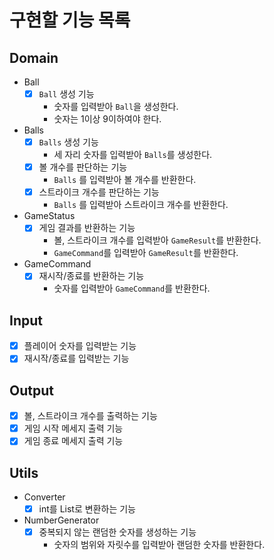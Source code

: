 # 구현할 기능 목록

## Domain

- Ball
  - [x] `Ball` 생성 기능
    - 숫자를 입력받아 `Ball`을 생성한다.
    - 숫자는 1이상 9이하여야 한다.
- Balls
  - [x] `Balls` 생성 기능
    - 세 자리 숫자를 입력받아 `Balls`를 생성한다.
  - [x] 볼 개수를 판단하는 기능
    - `Balls` 를 입력받아 볼 개수를 반환한다.
  - [x] 스트라이크 개수를 판단하는 기능
    - `Balls` 를 입력받아 스트라이크 개수를 반환한다.
- GameStatus
  - [x] 게임 결과를 반환하는 기능
    - 볼, 스트라이크 개수를 입력받아 `GameResult`를 반환한다.
    - `GameCommand`를 입력받아 `GameResult`를 반환한다.
- GameCommand
  - [x] 재시작/종료를 반환하는 기능
    - 숫자를 입력받아 `GameCommand`를 반환한다.

## Input

- [x] 플레이어 숫자를 입력받는 기능
- [x] 재시작/종료를 입력받는 기능

## Output

- [x] 볼, 스트라이크 개수를 출력하는 기능
- [x] 게임 시작 메세지 출력 기능
- [x] 게임 종료 메세지 출력 기능

## Utils

- Converter
  - [x] int를 List<Integer>로 변환하는 기능

- NumberGenerator
  - [x] 중복되지 않는 랜덤한 숫자를 생성하는 기능
    - 숫자의 범위와 자릿수를 입력받아 랜덤한 숫자를 반환한다.
